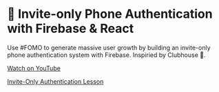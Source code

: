 # 👋 Invite-only Phone Authentication with Firebase & React

Use #FOMO to generate massive user growth by building an invite-only phone authentication system with Firebase. Inspiried by Clubhouse 👋. 

[Watch on YouTube]()

[Invite-Only Authentication Lesson](https://fireship.io/lessons/invite-only-firebase-phone-auth)